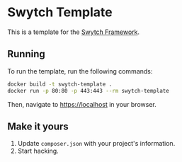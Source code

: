 # Swytch Template

This is a template for the [Swytch Framework](https://github.com/bottledcode/swytch-framework).

## Running

To run the template, run the following commands:

```bash
docker build -t swytch-template .
docker run -p 80:80 -p 443:443 --rm swytch-template
```

Then, navigate to [https://localhost](https://localhost) in your browser.

## Make it yours

1. Update `composer.json` with your project's information.
2. Start hacking.
